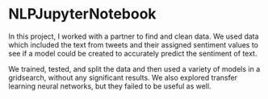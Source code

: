# NLPJupyterNotebook

In this project, I worked with a partner to find and clean data. We used data which included the text from tweets and their assigned sentiment values to 
see if a model could be created to accurately predict the sentiment of text. 

We trained, tested, and split the data and then used a variety of models in a gridsearch, without any significant results. We also explored transfer
learning neural networks, but they failed to be useful as well.
